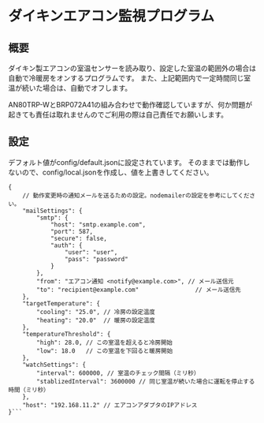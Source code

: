 # ダイキンエアコン監視プログラム

## 概要

ダイキン製エアコンの室温センサーを読み取り、設定した室温の範囲外の場合は自動で冷暖房をオンするプログラムです。
また、上記範囲内で一定時間同じ室温が続いた場合は、自動でオフします。

AN80TRP-WとBRP072A41の組み合わせで動作確認していますが、何か問題が起きても責任は取れませんのでご利用の際は自己責任でお願いします。

## 設定

デフォルト値がconfig/default.jsonに設定されています。
そのままでは動作しないので、config/local.jsonを作成し、値を上書きしてください。

```
{
    // 動作変更時の通知メールを送るための設定。nodemailerの設定を参考にしてください。
    "mailSettings": {
        "smtp": {
            "host": "smtp.example.com",
            "port": 587,
            "secure": false,
            "auth": {
                "user": "user",
                "pass": "password"
            }
        },
        "from": "エアコン通知 <notify@example.com>", // メール送信元
        "to": "recipient@example.com"                // メール送信先
    },
    "targetTemperature": {
        "cooling": "25.0", // 冷房の設定温度
        "heating": "20.0"  // 暖房の設定温度
    },
    "temperatureThreshold": {
        "high": 28.0, // この室温を超えると冷房開始
        "low": 18.0   // この室温を下回ると暖房開始
    },
    "watchSettings": {
        "interval": 600000, // 室温のチェック間隔（ミリ秒）
        "stablizedInterval": 3600000 // 同じ室温が続いた場合に運転を停止する時間（ミリ秒）
    },
    "host": "192.168.11.2" // エアコンアダプタのIPアドレス
}```
